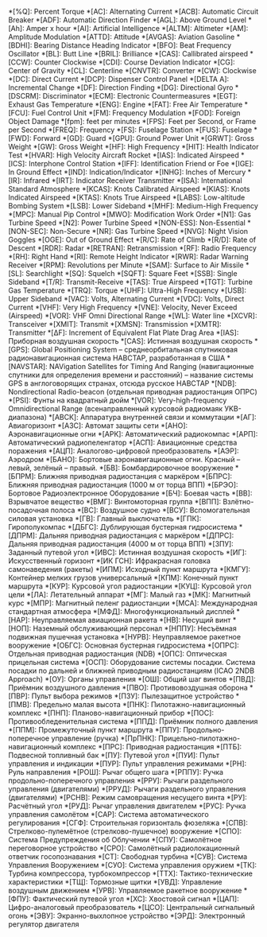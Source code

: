 *[%Q]:       Percent Torque
*[AC]:       Alternating Current
*[ACB]:      Automatic Circuit Breaker
*[ADF]:      Automatic Direction Finder
*[AGL]:      Above Ground Level
*[Ah]:       Amper x hour
*[AI]:       Artificial Intelligence
*[ALTM]:     Altimeter
*[AM]:       Amplitude Modulation
*[ATTD]:     Attitude
*[AVGAS]:    Aviation Gasoline
*[BDHI]:     Bearing Distance Heading Indicator
*[BFO]:      Beat Frequency Oscillator
*[BL]:       Butt Line
*[BRIL]:     Brilliance
*[CAS]:      Callibrated airspeed
*[CCW]:      Counter Clockwise
*[CDI]:      Course Deviation Indicator
*[CG]:       Center of Gravity
*[CL]:       Centerline
*[CNVTR]:    Converter
*[CW]:       Clockwise
*[DC]:       Direct Current
*[DCP]:      Dispenser Control Panel
*[DELTA A]:  Incremental Change
*[DF]:       Direction Finding
*[DG]:       Directional Gyro
*[DSCRM]:    Discriminator
*[ECM]:      Electronic Countermeasures
*[EGT]:      Exhaust Gas Temperature
*[ENG]:      Engine
*[FAT]:      Free Air Temperature
*[FCU]:      Fuel Control Unit
*[FM]:       Frequency Modulation
*[FOD]:      Foreign Object Damage
*[fpm]:      feet per minutes
*[FPS]:      Feet per Second, or Frame per Second
*[FREQ]:     Frequency
*[FS]:       Fuselage Station
*[FUS]:      Fuselage
*[FWD]:      Forward
*[GD]:       Guard
*[GPU]:      Ground Power Unit
*[GRWT]:     Gross Weight
*[GW]:       Gross Weight
*[HF]:       High Frequency
*[HIT]:      Health Indicator Test
*[HVAR]:     High Velocity Aircraft Rocket
*[IAS]:      Indicated Airspeed
*[ICS]:      Interphone Control Station
*[IFF]:      Identification Friend or Foe
*[IGE]:      In Ground Effect
*[IND]:      Indication/Indicator
*[INHG]:     Inches of Mercury
*[IR]:       Infrared
*[IRT]:      Indicator Receiver Transmitter
*[ISA]:      International Standard Atmosphere
*[KCAS]:     Knots Calibrated Airspeed
*[KIAS]:     Knots Indicated Airspeed
*[KTAS]:     Knots True Airspeed
*[LABS]:     Low-altitude Bombing System
*[LSB]:      Lower Sideband
*[MHF]:      Medium-High Frequency
*[MPC]:      Manual Pip Control
*[MWO]:      Modification Work Order
*[N1]:       Gas Turbine Speed
*[N2]:       Power Turbine Speed
*[NON-ESS]:  Non-Essential
*[NON-SEC]:  Non-Secure
*[NR]:       Gas Turbine Speed
*[NVG]:      Night Vision Goggles
*[OGE]:      Out of Ground Effect
*[R/C]:      Rate of Climb
*[R/D]:      Rate of Descent
*[RDR]:      Radar
*[RETRAN]:   Retransmission
*[RF]:       Radio Frequency
*[RH]:       Right Hand
*[RI]:       Remote Height Indicator
*[RWR]:      Radar Warning Receiver
*[RPM]:      Revolutions per Minute
*[SAM]:      Surface to Air Missile
*[SL]:       Searchlight
*[SQ]:       Squelch
*[SQFT]:     Square Feet
*[SSB]:      Single Sideband
*[T/R]:      Transmit-Receive
*[TAS]:      True Airspeed
*[TGT]:      Turbine Gas Temperature
*[TRQ]:      Torque
*[UHF]:      Ultra-High Frequency
*[USB]:      Upper Sideband
*[VAC]:      Volts, Alternating Current
*[VDC]:      Volts, Direct Current
*[VHF]:      Very High Frequency
*[VNE]:      Velocity, Never Exceed (Airspeed)
*[VOR]:      VHF Omni Directional Range
*[WL]:       Water line
*[XCVR]:     Transceiver
*[XMIT]:     Transmit
*[XMSN]:     Transmission
*[XMTR]:     Transmitter
*[ΔF]:       Increment of Equivalent Flat Plate Drag Area
*[IAS]:      Приборная воздушная скорость
*[CAS]:      Истинная воздушная скорость
*[GPS]:      Global Positioning System – среднеорбитальная спутниковая радионавигационная система НАВСТАР, разработанная в США
*[NAVSTAR]:  NAVigation Satellites for Timing And Ranging (навигационные спутники для определения времени и расстояний) – название системы GPS в англоговорящих странах, отсюда русское НАВСТАР
*[NDB]:      Nondirectional Radio-beacon (отдельная приводная радиостанция ОПРС)
*[PSI]:      Фунты на квадратный дюйм
*[VOR]:      Very-high-frequency Omnidirectional Range (всенаправленный курсовой радиомаяк УKB-диапазона)
*[АВСК]:     Аппаратура внутренней связи и коммутации
*[АГ]:       Авиагоризонт
*[АЗС]:      Автомат защиты сети
*[АНО]:      Аэронавигационные огни
*[АРК]:      Автоматический радиокомпас
*[АРП]:      Автоматический радиопеленгатор
*[АСП]:      Авиационные средства поражения
*[АЦП]:      Аналогово-цифровой преобразователь
*[АЭР]:      Аэродром
*[БАНО]:     Бортовые аэронавигационные огни. Красный – левый, зелёный –         правый.
*[БВ]:       Бомбардировочное вооружение
*[БПРМ]:     Ближняя приводная радиостанция с маркёром
*[БПРС]:     Ближняя приводная радиостанция (1000 м от торца ВПП)
*[БРЭО]:     Бортовое Радиоэлектронное Оборудование
*[БЧ]:       Боевая часть
*[ВВ]:       Взрывчатое вещество
*[ВМГ]:      Винтомоторная группа
*[ВПП]:      Взлётно-посадочная полоса
*[ВС]:       Воздушное судно
*[ВСУ]:      Вспомогательная силовая установка
*[ГВ]:       Главный выключатель
*[ГПК]:      Гирополукомпас
*[ДБГС]:     Дублирующая бустерная гидросистема
*[ДПРМ]:     Дальняя приводная радиостанция с маркёром
*[ДПРС]:     Дальняя приводная радиостанция (4000 м от торца ВПП)
*[ЗПУ]:      Заданный путевой угол
*[ИВС]:      Истинная воздушная скорость
*[ИГ]:       Искусственный горизонт
*[ИК ГСН]:   Ифракрасная головка самонаведения (ракеты)
*[ИПМ]:      Исходный пункт маршрута
*[КМГУ]:     Контейнер мелких грузов универсальный
*[КПМ]:      Конечный пункт маршрута
*[КУР]:      Курсовой угол радиостанции
*[КУЦ]:      Курсовой угол цели
*[ЛА]:       Летательный аппарат
*[МГ]:       Малый газ
*[МК]:       Магнитный курс
*[МПР]:      Магнитный пеленг радиостанции
*[МСА]:      Международная стандартная атмосфера
*[МФД]:      Многофункциональный дисплей
*[НАР]:      Неуправляемая авиационная ракета
*[НВ]:       Несущий винт
*[НОП]:      Наземный обслуживающий персонал
*[НППУ]:     Несъёмная подвижная пушечная установка
*[НУРВ]:     Неуправляемое ракетное вооружение
*[ОБГС]:     Основная бустерная гидросистема
*[ОПРС]:     Отдельная приводная радиостанция (NDB)
*[ОПС]:      Оптическая прицельная система
*[ОСП]:      Оборудование системы посадки. Система посадки по дальней и ближней приводным радиостанциям (ICAO 2NDB Approach)
*[ОУ]:       Органы управления
*[ОШ]:       Общий шаг винтов
*[ПВД]:      Приёмник воздушного давления
*[ПВО]:      Противовоздушная оборона
*[ПВР]:      Пульт выбора режимов
*[ПЗУ]:      Пылезащитное устройство
*[ПМВ]:      Предельно малая высота
*[ПНК]:      Пилотажно-навигационный комплекс
*[ПНП]:      Планово-навигационный прибор
*[ПОС]:      Противообледенительная система
*[ППД]:      Приёмник полного давления
*[ППМ]:      Промежуточный пункт маршрута
*[ППУ]:      Продольно-поперечное управление (ручка)
*[ПрПНК]:    Прицельно-пилотажно-навигационный комплекс
*[ПРС]:      Приводная радиостанция
*[ПТБ]:      Подвесной топливный бак
*[ПУ]:       Путевой угол
*[ПУИ]:      Пульт управления и индикации
*[ПУР]:      Пульт управления режимами
*[РН]:       Руль направления
*[РОШ]:      Рычаг общего шага
*[РППУ]:     Ручка продольно-поперечного управления
*[РРУ]:      Рычаги раздельного управления (двигателями)
*[РРУД]:     Рычаги раздельного управления (двигателями)
*[РСНВ]:     Режим самовращения несущего винта
*[РУ]:       Расчётный угол
*[РУД]:      Рычаг управления двигателем
*[РУС]:      Ручка управления самолётом
*[САР]:      Система автоматического регулирования
*[СГФ]:      Строительная горизонталь фюзеляжа
*[СПВ]:      Стрелково-пулемётное (стрелково-пушечное) вооружение
*[СПО]:      Система Предупреждения об Облучении
*[СПУ]:      Самолётное переговорное устройство
*[СРО]:      Самолётный радиолокационный ответчик госопознавания
*[СТ]:       Свободная турбина
*[СУB]:      Система Управления Вооружением
*[СУО]:      Система управления оружием
*[ТК]:       Турбина компрессора, турбокомпрессор
*[ТТХ]:      Тактико-технические характеристики
*[ТЩ]:       Тормозные щитки
*[УВД]:      Управление воздушным движением
*[УРВ]:      Управляемое ракетное вооружение
*[ФПУ]:      Фактический путевой угол
*[ХС]:       Хвостовой сигнал
*[ЦАП]:      Цифро-аналоговый преобразователь
*[ЦСО]:      Центральный сигнальный огонь
*[ЭВУ]:      Экранно-выхлопное устройство
*[ЭРД]:      Электронный регулятор двигателя
